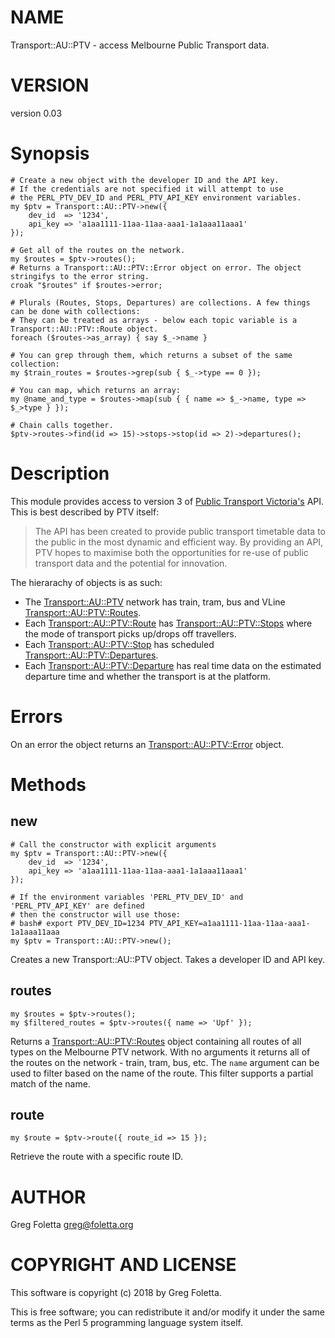 # NAME

Transport::AU::PTV - access Melbourne Public Transport data.

# VERSION

version 0.03

# Synopsis

    # Create a new object with the developer ID and the API key.
    # If the credentials are not specified it will attempt to use
    # the PERL_PTV_DEV_ID and PERL_PTV_API_KEY environment variables.
    my $ptv = Transport::AU::PTV->new({
        dev_id  => '1234',
        api_key => 'a1aa1111-11aa-11aa-aaa1-1a1aaa11aaa1'
    });

    # Get all of the routes on the network.
    my $routes = $ptv->routes();
    # Returns a Transport::AU::PTV::Error object on error. The object stringifys to the error string.
    croak "$routes" if $routes->error;

    # Plurals (Routes, Stops, Departures) are collections. A few things can be done with collections:
    # They can be treated as arrays - below each topic variable is a Transport::AU::PTV::Route object.
    foreach ($routes->as_array) { say $_->name }

    # You can grep through them, which returns a subset of the same collection:
    my $train_routes = $routes->grep(sub { $_->type == 0 });

    # You can map, which returns an array:
    my @name_and_type = $routes->map(sub { { name => $_->name, type => $_>type } });

    # Chain calls together.
    $ptv->routes->find(id => 15)->stops->stop(id => 2)->departures();

# Description

This module provides access to version 3 of [Public Transport Victoria's](https://www.ptv.vic.gov.au/) API. This is best described by PTV itself:

> The API has been created to provide public transport timetable data to the public in the most dynamic and efficient way. By providing an API, PTV hopes to maximise both the opportunities for re-use of public transport data and the potential for innovation.

The hierarachy of objects is as such:

- The [Transport::AU::PTV](https://metacpan.org/pod/Transport::AU::PTV) network has train, tram, bus and VLine [Transport::AU::PTV::Routes](https://metacpan.org/pod/Transport::AU::PTV::Routes).
- Each [Transport::AU::PTV::Route](https://metacpan.org/pod/Transport::AU::PTV::Route) has [Transport::AU::PTV::Stops](https://metacpan.org/pod/Transport::AU::PTV::Stops) where the mode of transport picks up/drops off travellers.
- Each [Transport::AU::PTV::Stop](https://metacpan.org/pod/Transport::AU::PTV::Stop) has scheduled [Transport::AU::PTV::Departures](https://metacpan.org/pod/Transport::AU::PTV::Departures).
- Each [Transport::AU::PTV::Departure](https://metacpan.org/pod/Transport::AU::PTV::Departure) has real time data on the estimated departure time and whether the transport is at the platform.

# Errors

On an error the object returns an [Transport::AU::PTV::Error](https://metacpan.org/pod/Transport::AU::PTV::Error) object. 

# Methods

## new

    # Call the constructor with explicit arguments
    my $ptv = Transport::AU::PTV->new({
        dev_id  => '1234',
        api_key => 'a1aa1111-11aa-11aa-aaa1-1a1aaa11aaa1'
    });

    # If the environment variables 'PERL_PTV_DEV_ID' and 'PERL_PTV_API_KEY' are defined
    # then the constructor will use those:
    # bash# export PTV_DEV_ID=1234 PTV_API_KEY=a1aa1111-11aa-11aa-aaa1-1a1aaa11aaa
    my $ptv = Transport::AU::PTV->new();

Creates a new Transport::AU::PTV object. Takes a developer ID and API key.

## routes

    my $routes = $ptv->routes();
    my $filtered_routes = $ptv->routes({ name => 'Upf' });

Returns a [Transport::AU::PTV::Routes](https://metacpan.org/pod/Transport::AU::PTV::Routes) object containing all routes of all types on the Melbourne PTV network. With no arguments it returns all of the routes on the network - train, tram, bus, etc. The `name` argument can be used to filter based on the name of the route. This filter supports a partial match of the name.

## route

    my $route = $ptv->route({ route_id => 15 });

Retrieve the route with a specific route ID.

# AUTHOR

Greg Foletta <greg@foletta.org>

# COPYRIGHT AND LICENSE

This software is copyright (c) 2018 by Greg Foletta.

This is free software; you can redistribute it and/or modify it under
the same terms as the Perl 5 programming language system itself.
